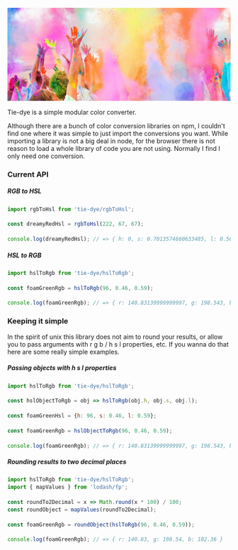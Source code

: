 ![tie-dye](https://raw.githubusercontent.com/supercrabtree/tie-dye/master/media/tie-dye-header.jpg)

Tie-dye is a simple modular color converter.

Although there are a bunch of color conversion libraries on npm, I couldn't find one where it was simple to just import the conversions you want. While importing a library is not a big deal in node, for the browser there is not reason to load a whole library of code you are not using. Normally I find I only need one conversion.

### Current API

##### RGB to HSL

```js
import rgbToHsl from 'tie-dye/rgbToHsl';

const dreamyRedHsl = rgbToHsl(222, 67, 67);

console.log(dreamyRedHsl); // => { h: 0, s: 0.7013574660633485, l: 0.5666666666666667 }
```

##### HSL to RGB

```js
import hslToRgb from 'tie-dye/hslToRgb';

const foamGreenRgb = hslToRgb(96, 0.46, 0.59);

console.log(foamGreenRgb); // => { r: 140.83139999999997, g: 198.543, b: 102.35699999999997 }
```

### Keeping it simple 
In the spirit of unix this library does not aim to round your results, or allow you to pass arguments with r g b / h s l properties, etc. If you wanna do that here are some really simple examples.

##### Passing objects with h s l properties

```js
import hslToRgb from 'tie-dye/hslToRgb';

const hslObjectToRgb = obj => hslToRgb(obj.h, obj.s, obj.l);

const foamGreenHsl = {h: 96, s: 0.46, l: 0.59};

const foamGreenRgb = hslObjectToRgb(96, 0.46, 0.59);

console.log(foamGreenRgb); // => { r: 140.83139999999997, g: 198.543, b: 102.35699999999997 }
```

##### Rounding results to two decimal places

```js
import hslToRgb from 'tie-dye/hslToRgb';
import { mapValues } from 'lodash/fp';

const roundTo2Decimal = x => Math.round(x * 100) / 100;
const roundObject = mapValues(roundTo2Decimal);

const foamGreenRgb = roundObject(hslToRgb(96, 0.46, 0.59));

console.log(foamGreenRgb); // => { r: 140.83, g: 198.54, b: 102.36 }
```
